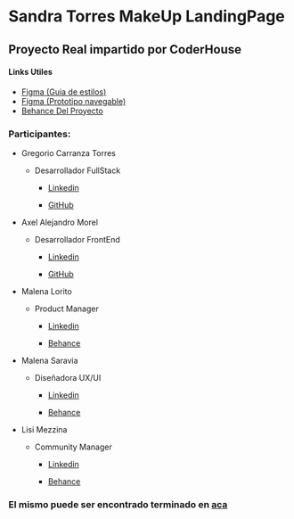# Sandra Torres MakeUp LandingPage

## Proyecto Real impartido por CoderHouse

#### Links Utiles
  - [Figma (Guia de estilos)](https://www.figma.com/file/OSUlFs7M2nWy8RkOCNRIan/Propuestas-Redise%C3%B1o-web?node-id=27%3A53)
  - [Figma (Prototipo navegable)](https://www.figma.com/proto/OSUlFs7M2nWy8RkOCNRIan/Propuestas-Redise%C3%B1o-web?node-id=27%3A53&scaling=min-zoom&page-id=17%3A53&starting-point-node-id=27%3A53)
  - [Behance Del Proyecto](https://www.behance.net/gallery/144386905/Rediseno-sitio-Sandra-Torres-Make-up)

### Participantes:



- Gregorio Carranza Torres

  - Desarrollador FullStack

    - [Linkedin](https://www.linkedin.com/in/gregoriocarranzatorres/)

    - [GitHub](https://github.com/gregoriocarranza)

      

- Axel Alejandro Morel

  - Desarrollador FrontEnd

    - [Linkedin](https://www.linkedin.com/in/morelalejandro/)

    - [GitHub](https://github.com/AlejandroM12)

      

- Malena Lorito

  - Product Manager

    - [Linkedin](https://www.linkedin.com/in/malenalorito/)

    - [Behance](https://www.behance.net/malenaloritoux)

      

- Malena Saravia

  - Diseñadora UX/UI

    - [Linkedin](https://www.linkedin.com/in/malena-saravia/)

    - [Behance](https://www.behance.net/malee-sarac297)

      

- Lisi Mezzina

  - Community Manager

    - [Linkedin](https://www.linkedin.com/in/lisi-mezzina/)

    - [Behance](https://www.behance.net/lisimezzina)


### El mismo puede ser encontrado terminado en [aca](https://sandramakeup.netlify.app/)

